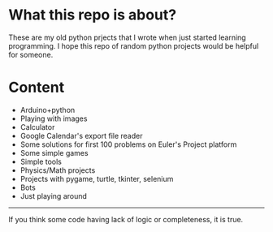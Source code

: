# What this repo is about?
These are my old python prjects that I wrote when just started learning programming.
I hope this repo of random python projects would be helpful for someone.

# Content
- Arduino+python
- Playing with images
- Calculator
- Google Calendar's export file reader
- Some solutions for first 100 problems on Euler's Project platform
- Some simple games
- Simple tools
- Physics/Math projects
- Projects with pygame, turtle, tkinter, selenium
- Bots
- Just playing around

---

If you think some code having lack of logic or completeness, it is true.